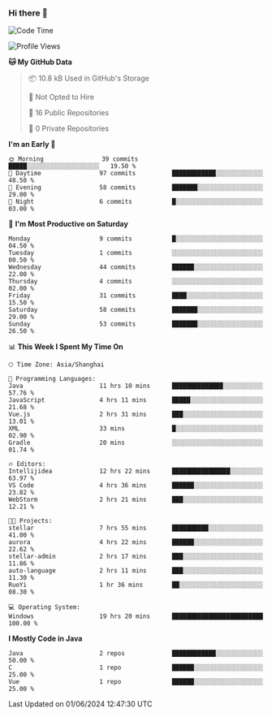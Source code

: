 ### Hi there 👋
<!--START_SECTION:waka-->
![Code Time](http://img.shields.io/badge/Code%20Time-355%20hrs%2011%20mins-blue)

![Profile Views](http://img.shields.io/badge/Profile%20Views-0-blue)

**🐱 My GitHub Data** 

> 📦 10.8 kB Used in GitHub's Storage 
 > 
> 🚫 Not Opted to Hire
 > 
> 📜 16 Public Repositories 
 > 
> 🔑 0 Private Repositories 
 > 
**I'm an Early 🐤** 

```text
🌞 Morning                39 commits          █████░░░░░░░░░░░░░░░░░░░░   19.50 % 
🌆 Daytime                97 commits          ████████████░░░░░░░░░░░░░   48.50 % 
🌃 Evening                58 commits          ███████░░░░░░░░░░░░░░░░░░   29.00 % 
🌙 Night                  6 commits           █░░░░░░░░░░░░░░░░░░░░░░░░   03.00 % 
```
📅 **I'm Most Productive on Saturday** 

```text
Monday                   9 commits           █░░░░░░░░░░░░░░░░░░░░░░░░   04.50 % 
Tuesday                  1 commits           ░░░░░░░░░░░░░░░░░░░░░░░░░   00.50 % 
Wednesday                44 commits          ██████░░░░░░░░░░░░░░░░░░░   22.00 % 
Thursday                 4 commits           ░░░░░░░░░░░░░░░░░░░░░░░░░   02.00 % 
Friday                   31 commits          ████░░░░░░░░░░░░░░░░░░░░░   15.50 % 
Saturday                 58 commits          ███████░░░░░░░░░░░░░░░░░░   29.00 % 
Sunday                   53 commits          ███████░░░░░░░░░░░░░░░░░░   26.50 % 
```


📊 **This Week I Spent My Time On** 

```text
🕑︎ Time Zone: Asia/Shanghai

💬 Programming Languages: 
Java                     11 hrs 10 mins      ██████████████░░░░░░░░░░░   57.76 % 
JavaScript               4 hrs 11 mins       █████░░░░░░░░░░░░░░░░░░░░   21.68 % 
Vue.js                   2 hrs 31 mins       ███░░░░░░░░░░░░░░░░░░░░░░   13.01 % 
XML                      33 mins             █░░░░░░░░░░░░░░░░░░░░░░░░   02.90 % 
Gradle                   20 mins             ░░░░░░░░░░░░░░░░░░░░░░░░░   01.74 % 

🔥 Editors: 
Intellijidea             12 hrs 22 mins      ████████████████░░░░░░░░░   63.97 % 
VS Code                  4 hrs 36 mins       ██████░░░░░░░░░░░░░░░░░░░   23.82 % 
WebStorm                 2 hrs 21 mins       ███░░░░░░░░░░░░░░░░░░░░░░   12.21 % 

🐱‍💻 Projects: 
stellar                  7 hrs 55 mins       ██████████░░░░░░░░░░░░░░░   41.00 % 
aurora                   4 hrs 22 mins       ██████░░░░░░░░░░░░░░░░░░░   22.62 % 
stellar-admin            2 hrs 17 mins       ███░░░░░░░░░░░░░░░░░░░░░░   11.86 % 
auto-language            2 hrs 11 mins       ███░░░░░░░░░░░░░░░░░░░░░░   11.30 % 
RuoYi                    1 hr 36 mins        ██░░░░░░░░░░░░░░░░░░░░░░░   08.30 % 

💻 Operating System: 
Windows                  19 hrs 20 mins      █████████████████████████   100.00 % 
```

**I Mostly Code in Java** 

```text
Java                     2 repos             ████████████░░░░░░░░░░░░░   50.00 % 
C                        1 repo              ██████░░░░░░░░░░░░░░░░░░░   25.00 % 
Vue                      1 repo              ██████░░░░░░░░░░░░░░░░░░░   25.00 % 
```




 Last Updated on 01/06/2024 12:47:30 UTC
<!--END_SECTION:waka-->
<!--
**0Cherish/0Cherish** is a ✨ _special_ ✨ repository because its `README.md` (this file) appears on your GitHub profile.

Here are some ideas to get you started:

- 🔭 I’m currently working on ...
- 🌱 I’m currently learning ...
- 👯 I’m looking to collaborate on ...
- 🤔 I’m looking for help with ...
- 💬 Ask me about ...
- 📫 How to reach me: ...
- 😄 Pronouns: ...
- ⚡ Fun fact: ...
-->
